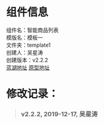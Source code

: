 # 组件信息
组件名：智能商品列表 <br/>
模版名：模板一 <br/>
文件夹：template1 <br/>
创建人：吴星涛 <br/>
创建版本：v2.2.2 <br/>
[蓝湖地址](https://lanhuapp.com/web/#/item/project/board?pid=96173f65-8df9-4709-9390-123f60c26cde&see=all)      [原型地址](https://uwgpcc.axshare.com/#g=1&p=%E9%9D%9E%E5%8E%9F%E7%94%9F_-_%E6%96%B0%E5%A2%9E-%E6%99%BA%E8%83%BD%E5%95%86%E5%93%81%E5%88%97%E8%A1%A8)

 
   
# 修改记录：
   
> ### v2.2.2, 2019-12-17, 吴星涛



